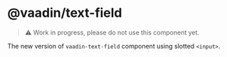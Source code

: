 # @vaadin/text-field

> ⚠️ Work in progress, please do not use this component yet.

The new version of `vaadin-text-field` component using slotted `<input>`.
